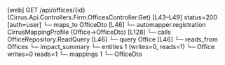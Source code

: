[web] GET /api/offices/{id}  (Cirrus.Api.Controllers.Firm.OfficesController.Get)  [L43–L49] status=200 [auth=user]
  └─ maps_to OfficeDto [L46]
    └─ automapper.registration CirrusMappingProfile (Office->OfficeDto) [L128]
  └─ calls OfficeRepository.ReadQuery [L46]
  └─ query Office [L46]
    └─ reads_from Offices
  └─ impact_summary
    └─ entities 1 (writes=0, reads=1)
      └─ Office writes=0 reads=1
    └─ mappings 1
      └─ OfficeDto

